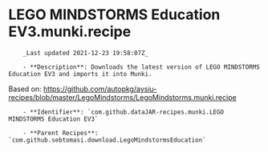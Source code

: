 # LEGO MINDSTORMS Education EV3.munki.recipe

        _Last updated 2021-12-23 19:58:07Z_

        - **Description**: Downloads the latest version of LEGO MINDSTORMS Education EV3 and imports it into Munki.

Based on: https://github.com/autopkg/aysiu-recipes/blob/master/LegoMindstorms/LegoMindstorms.munki.recipe

        - **Identifier**: `com.github.dataJAR-recipes.munki.LEGO MINDSTORMS Education EV3`

        - **Parent Recipes**: `com.github.sebtomasi.download.LegoMindstormsEducation`